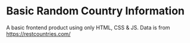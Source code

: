 # Basic Random Country Information

A basic frontend product using only HTML, CSS & JS. Data is from https://restcountries.com/

